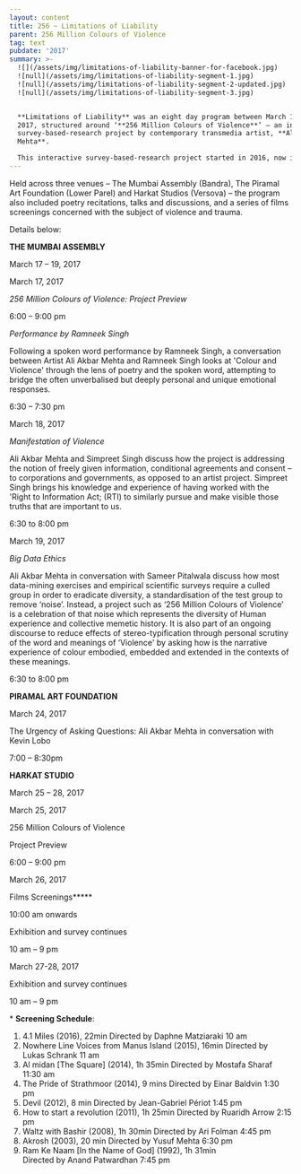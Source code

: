 ```yaml
---
layout: content
title: 256 ~ Limitations of Liability
parent: 256 Million Colours of Violence
tag: text
pubdate: '2017'
summary: >-
  ![](/assets/img/limitations-of-liability-banner-for-facebook.jpg)
  ![null](/assets/img/limitations-of-liability-segment-1.jpg)
  ![null](/assets/img/limitations-of-liability-segment-2-updated.jpg)
  ![null](/assets/img/limitations-of-liability-segment-3.jpg)


  **Limitations of Liability** was an eight day program between March 17 to 28,
  2017, structured around ‘**256 Million Colours of Violence**’ – an interactive
  survey-based-research project by contemporary transmedia artist, **Ali Akbar
  Mehta**.

  This interactive survey-based-research project started in 2016, now includes more than 200 entries of people from all walks of life. 256 Million Colours of Violence is available to the public for free. The exposition of the past survey results will be installed along with a participation booth at The Mumbai Assembly and Harkat studios inviting everyone to participate in the ongoing survey.
---
```


Held across three venues – The Mumbai Assembly (Bandra), The Piramal Art Foundation (Lower Parel) and Harkat Studios (Versova) – the program also included poetry recitations, talks and discussions, and a series of films screenings concerned with the subject of violence and trauma.

Details below:




**THE MUMBAI ASSEMBLY**


March 17 – 19, 2017


March 17, 2017

_256 Million Colours of Violence:  Project Preview_

6:00 – 9:00 pm

_Performance by Ramneek Singh_

Following a spoken word performance by Ramneek Singh, a conversation between Artist Ali Akbar Mehta and Ramneek Singh looks at 'Colour and Violence' through the lens of poetry and the spoken word, attempting to bridge the often unverbalised but deeply personal and unique emotional responses.

6:30 – 7:30 pm


March 18, 2017		

_Manifestation of Violence_

Ali Akbar Mehta and Simpreet Singh discuss how the project is addressing the notion of freely given information, conditional agreements and consent – to corporations and governments, as opposed to an artist project. Simpreet Singh brings his knowledge and experience of having worked with the 'Right to Information Act; (RTI) to similarly pursue and make visible those truths that are important to us.

6:30 to 8:00 pm


March 19, 2017		

_Big Data Ethics_

Ali Akbar Mehta in conversation with Sameer Pitalwala discuss how most data-mining exercises and empirical scientific surveys require a culled group in order to eradicate diversity, a standardisation of the test group to remove ‘noise’. Instead, a project such as ‘256 Million Colours of Violence’ is a celebration of that noise which represents the diversity of Human experience and collective memetic history. It is also part of an ongoing discourse to reduce effects of stereo-typification through personal scrutiny of the word and meanings of ‘Violence' by asking how is the narrative experience of colour embodied, embedded and extended in the contexts of these meanings.

6:30 to 8:00 pm

**PIRAMAL ART FOUNDATION**


March 24, 2017


The Urgency of Asking Questions: Ali Akbar Mehta in conversation with Kevin Lobo

7:00 – 8:30pm


**HARKAT STUDIO**

March 25 – 28, 2017


March 25, 2017


256 Million Colours of Violence  

Project Preview

6:00 – 9:00 pm

March 26, 2017


Films Screenings**\***

10:00 am onwards

Exhibition and survey continues

10 am – 9 pm

March 27-28, 2017


Exhibition and survey continues

10 am – 9 pm

\* **Screening Schedule**:

1. 4.1 Miles (2016), 22min
   Directed by Daphne Matziaraki
   10 am
2. Nowhere Line Voices from Manus Island (2015), 16min
   Directed by Lukas Schrank
   11 am
3. Al midan \[The Square] (2014), 1h 35min
   Directed by Mostafa Sharaf
   11:30 am
4. The Pride of Strathmoor (2014), 9 mins
   Directed by Einar Baldvin
   1:30 pm
5. Devil (2012), 8 min
   Directed by Jean-Gabriel Périot
   1:45 pm
6. How to start a revolution (2011), 1h 25min
   Directed by Ruaridh Arrow
   2:15 pm
7. Waltz with Bashir (2008), 1h 30min
   Directed by Ari Folman
   4:45 pm
8. Akrosh (2003), 20 min
   Directed by Yusuf Mehta
   6:30 pm
9. Ram Ke Naam \[In the Name of God] (1992), 1h 31min		
   Directed by Anand Patwardhan
   7:45 pm
